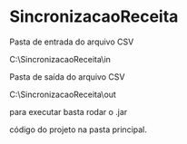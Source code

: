 # SincronizacaoReceita

Pasta de entrada do arquivo CSV

C:\SincronizacaoReceita\in

Pasta de saída do arquivo CSV

C:\SincronizacaoReceita\out

para executar basta rodar o .jar

código do projeto na pasta principal.
